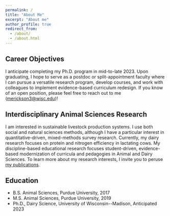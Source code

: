 ```yaml
---
permalink: /
title: "About Me"
excerpt: "About me"
author_profile: true
redirect_from: 
  - /about/
  - /about.html
---
```



Career Objectives
-----
I anticipate completing my Ph.D. program in mid-to-late 2023. Upon graduating, I hope to serve as a postdoc or split-appointment faculty where I can pursue a versatile research program, develop courses, and work with colleagues to implement evidence-based curriculum redesign. If you know of an open position, please feel free to reach out to me (merickson3@wisc.edu)!

Interdisciplinary Animal Sciences Research
-----
I am interested in sustainable livestock production systems. I use both social and natural sciences methods, although I have a particular interest in quantitative-driven, mixed-methods survey research. Currently, my dairy research focuses on protein and nitrogen efficiency in lactating cows. My discipline-based educational research focuses student-driven, evidence-based modernization of curricula and pedagogies in Animal and Dairy Sciences. To learn more about my research interests, I invite you to peruse [my publications](https://merickson3.github.io/publications/).

Education
-----
- B.S. Animal Sciences, Purdue University, 2017
- M.S. Animal Sciences, Purdue University, 2019
- Ph.D., Dairy Science, University of Wisconsin--Madison, Anticipated 2023
